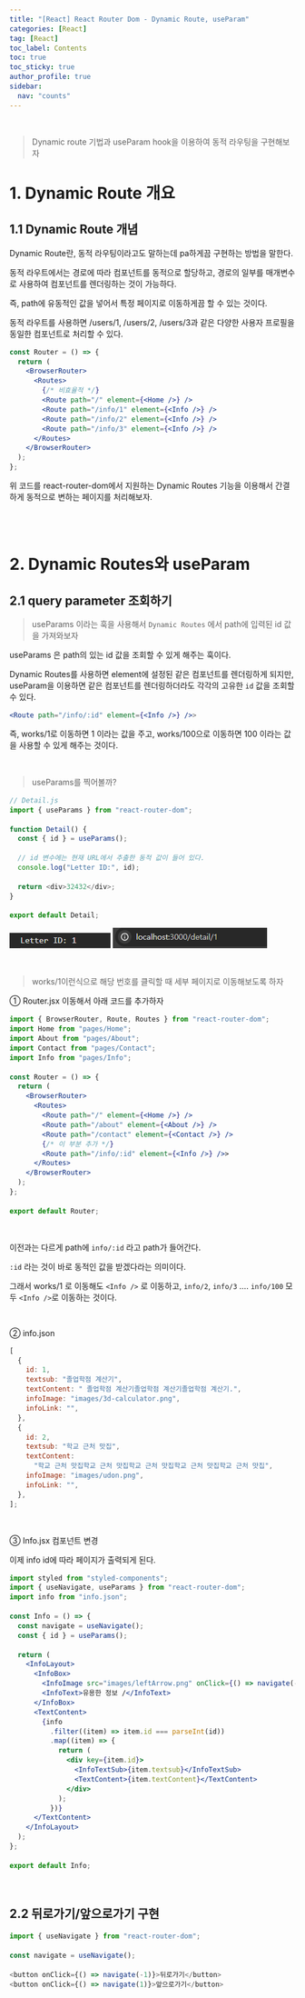 ```yaml
---
title: "[React] React Router Dom - Dynamic Route, useParam"
categories: [React]
tag: [React]
toc_label: Contents
toc: true
toc_sticky: true
author_profile: true
sidebar:
  nav: "counts"
---
```


<br>

> Dynamic route 기법과 useParam hook을 이용하여 동적 라우팅을 구현해보자

# 1. Dynamic Route 개요

## 1.1 Dynamic Route 개념

Dynamic Route란, 동적 라우팅이라고도 말하는데 pa하게끔 구현하는 방법을 말한다.

동적 라우트에서는 경로에 따라 컴포넌트를 동적으로 할당하고, 경로의 일부를 매개변수로 사용하여 컴포넌트를 렌더링하는 것이 가능하다.

즉, path에 유동적인 값을 넣어서 특정 페이지로 이동하게끔 할 수 있는 것이다.

동적 라우트를 사용하면 /users/1, /users/2, /users/3과 같은 다양한 사용자 프로필을 동일한 컴포넌트로 처리할 수 있다.

```jsx
const Router = () => {
  return (
    <BrowserRouter>
      <Routes>
        {/* 비효율적 */}
        <Route path="/" element={<Home />} />
        <Route path="/info/1" element={<Info />} />
        <Route path="/info/2" element={<Info />} />
        <Route path="/info/3" element={<Info />} />
      </Routes>
    </BrowserRouter>
  );
};
```

위 코드를 react-router-dom에서 지원하는 Dynamic Routes 기능을 이용해서 간결하게 동적으로 변하는 페이지를 처리해보자.

<br><br>

# 2. Dynamic Routes와 useParam

## 2.1 query parameter 조회하기

> useParams 이라는 훅을 사용해서 `Dynamic Routes` 에서 path에 입력된 id 값을 가져와보자<br>

useParams 은 path의 있는 id 값을 조회할 수 있게 해주는 훅이다.

Dynamic Routes를 사용하면 element에 설정된 같은 컴포넌트를 렌더링하게 되지만, useParam을 이용하면 같은 컴포넌트를 렌더링하더라도 각각의 고유한 `id` 값을 조회할 수 있다.

```jsx
<Route path="/info/:id" element={<Info />} />>
```

즉, works/1로 이동하면 1 이라는 값을 주고, works/100으로 이동하면 100 이라는 값을 사용할 수 있게 해주는 것이다.

<br>

> useParams를 찍어볼까?

```js
// Detail.js
import { useParams } from "react-router-dom";

function Detail() {
  const { id } = useParams();

  // id 변수에는 현재 URL에서 추출한 동적 값이 들어 있다.
  console.log("Letter ID:", id);

  return <div>32432</div>;
}

export default Detail;
```

![](/assets/images/2024/2024-02-05-02-24-34.png)
![](/assets/images/2024/2024-02-05-02-20-51.png)

<br>

> works/1이런식으로 해당 번호를 클릭할 때 세부 페이지로 이동해보도록 하자

① Router.jsx 이동해서 아래 코드를 추가하자

```jsx
import { BrowserRouter, Route, Routes } from "react-router-dom";
import Home from "pages/Home";
import About from "pages/About";
import Contact from "pages/Contact";
import Info from "pages/Info";

const Router = () => {
  return (
    <BrowserRouter>
      <Routes>
        <Route path="/" element={<Home />} />
        <Route path="/about" element={<About />} />
        <Route path="/contact" element={<Contact />} />
        {/* 이 부분 추가 */}
        <Route path="/info/:id" element={<Info />} />>
      </Routes>
    </BrowserRouter>
  );
};

export default Router;
```

<br>

이전과는 다르게 path에 `info/:id` 라고 path가 들어간다.

`:id` 라는 것이 바로 동적인 값을 받겠다라는 의미이다.

그래서 works/1 로 이동해도 `<Info />` 로 이동하고, `info/2`, `info/3` …. `info/100` 모두 `<Info />`로 이동하는 것이다.

<br>

② info.json

```jsx
[
  {
    id: 1,
    textsub: "졸업학점 계산기",
    textContent: " 졸업학점 계산기졸업학점 계산기졸업학점 계산기.",
    infoImage: "images/3d-calculator.png",
    infoLink: "",
  },
  {
    id: 2,
    textsub: "학교 근처 맛집",
    textContent:
      "학교 근처 맛집학교 근처 맛집학교 근처 맛집학교 근처 맛집학교 근처 맛집",
    infoImage: "images/udon.png",
    infoLink: "",
  },
];
```

<br>

③ Info.jsx 컴포넌트 변경

이제 info id에 따라 페이지가 출력되게 된다.

```jsx
import styled from "styled-components";
import { useNavigate, useParams } from "react-router-dom";
import info from "info.json";

const Info = () => {
  const navigate = useNavigate();
  const { id } = useParams();

  return (
    <InfoLayout>
      <InfoBox>
        <InfoImage src="images/leftArrow.png" onClick={() => navigate(-1)} />
        <InfoText>유용한 정보 /</InfoText>
      </InfoBox>
      <TextContent>
        {info
          .filter((item) => item.id === parseInt(id))
          .map((item) => {
            return (
              <div key={item.id}>
                <InfoTextSub>{item.textsub}</InfoTextSub>
                <TextContent>{item.textContent}</TextContent>
              </div>
            );
          })}
      </TextContent>
    </InfoLayout>
  );
};

export default Info;
```

<br>

## 2.2 뒤로가기/앞으로가기 구현

```js
import { useNavigate } from "react-router-dom";

const navigate = useNavigate();

<button onClick={() => navigate(-1)}>뒤로가기</button>
<button onClick={() => navigate(1)}>앞으로가기</button>
```

<br>
